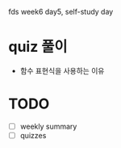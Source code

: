 fds week6 day5, self-study day

# quiz 풀이

* 함수 표현식을 사용하는 이유


# TODO

* [ ] weekly summary
* [ ] quizzes